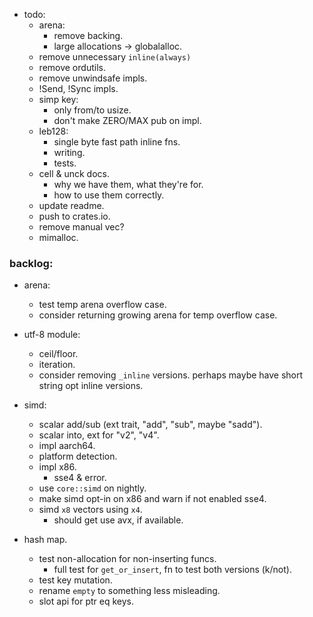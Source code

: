 
- todo:
    - arena:
        - remove backing.
        - large allocations -> globalalloc.
    - remove unnecessary `inline(always)`
    - remove ordutils.
    - remove unwindsafe impls.
    - !Send, !Sync impls.
    - simp key:
        - only from/to usize.
        - don't make ZERO/MAX pub on impl.
    - leb128:
        - single byte fast path inline fns.
        - writing.
        - tests.
    - cell & unck docs.
        - why we have them, what they're for.
        - how to use them correctly.
    - update readme.
    - push to crates.io.
    - remove manual vec?
    - mimalloc.



### backlog:

- arena:
    - test temp arena overflow case.
    - consider returning growing arena for temp overflow case.

- utf-8 module:
    - ceil/floor.
    - iteration.
    - consider removing `_inline` versions.
      perhaps maybe have short string opt inline versions.

- simd:
    - scalar add/sub (ext trait, "add", "sub", maybe "sadd").
    - scalar into, ext for "v2", "v4".
    - impl aarch64.
    - platform detection.
    - impl x86.
        - sse4 & error.
    - use `core::simd` on nightly.
    - make simd opt-in on x86 and warn if not enabled sse4.
    - simd `x8` vectors using `x4`.
        - should get use avx, if available.

- hash map.
    - test non-allocation for non-inserting funcs.
        - full test for `get_or_insert`, fn to test both versions (k/not).
    - test key mutation.
    - rename `empty` to something less misleading.
    - slot api for ptr eq keys.


